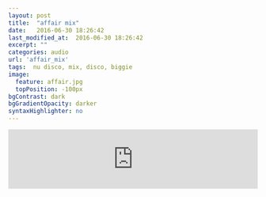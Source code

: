```yaml
---
layout: post
title:  "affair mix"
date:   2016-06-30 18:26:42
last_modified_at:  2016-06-30 18:26:42
excerpt: ""
categories: audio
url: 'affair_mix'
tags:  nu disco, mix, disco, biggie
image:
  feature: affair.jpg
  topPosition: -100px
bgContrast: dark
bgGradientOpacity: darker
syntaxHighlighter: no
---
```



<div style="text-align: center"><iframe width="100%" height="120" src="https://www.mixcloud.com/widget/iframe/?hide_cover=1&feed=%2Flulzwuut%2Faffair1%2F" frameborder="0" ></iframe></div>


